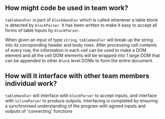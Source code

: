 ## How might code be used in team work?

`tableHandler` is part of `blockHandler` which is called whenever a table block is detected by `blockParser`. It has been written to make it easy to accept all forms of table inputs by `blockParser`. 

When given an input of type `string`, `tableHandler` will break up the string into its corrsponding header and body rows. After processing cell contents of every row, the information in each cell can be used to make a DOM element and all the cell DOM elements will be wrapped into 1 large DOM that can be appended to other `Block` level DOMs to form the entire document.


## How will it interface with other team members individual work?

`tableHandler` will interface with `blockParser` to accept inputs, and interface with `inlineParser` to produce outputs. Interfacing is completed by ensuring a synchronised understanding of the program with agreed inputs and outputs of 'connecting' functions